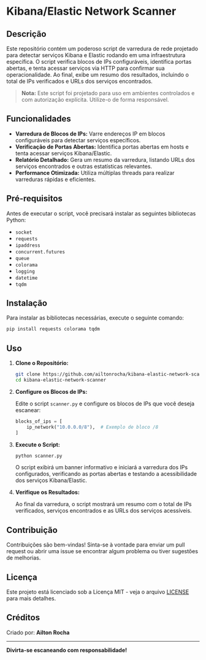 # Kibana/Elastic Network Scanner

## Descrição

Este repositório contém um poderoso script de varredura de rede projetado para detectar serviços Kibana e Elastic rodando em uma infraestrutura específica. O script verifica blocos de IPs configuráveis, identifica portas abertas, e tenta acessar serviços via HTTP para confirmar sua operacionalidade. Ao final, exibe um resumo dos resultados, incluindo o total de IPs verificados e URLs dos serviços encontrados.

> **Nota:** Este script foi projetado para uso em ambientes controlados e com autorização explícita. Utilize-o de forma responsável.

## Funcionalidades

- **Varredura de Blocos de IPs:** Varre endereços IP em blocos configuráveis para detectar serviços específicos.
- **Verificação de Portas Abertas:** Identifica portas abertas em hosts e tenta acessar serviços Kibana/Elastic.
- **Relatório Detalhado:** Gera um resumo da varredura, listando URLs dos serviços encontrados e outras estatísticas relevantes.
- **Performance Otimizada:** Utiliza múltiplas threads para realizar varreduras rápidas e eficientes.

## Pré-requisitos

Antes de executar o script, você precisará instalar as seguintes bibliotecas Python:

- `socket`
- `requests`
- `ipaddress`
- `concurrent.futures`
- `queue`
- `colorama`
- `logging`
- `datetime`
- `tqdm`

## Instalação

Para instalar as bibliotecas necessárias, execute o seguinte comando:

```bash
pip install requests colorama tqdm
```

## Uso

1. **Clone o Repositório:**

   ```bash
   git clone https://github.com/ailtonrocha/kibana-elastic-network-scanner.git
   cd kibana-elastic-network-scanner
   ```

2. **Configure os Blocos de IPs:**

   Edite o script `scanner.py` e configure os blocos de IPs que você deseja escanear:

   ```python
   blocks_of_ips = [
       ip_network("10.0.0.0/8"),  # Exemplo de bloco /8
   ]
   ```

3. **Execute o Script:**

   ```bash
   python scanner.py
   ```

   O script exibirá um banner informativo e iniciará a varredura dos IPs configurados, verificando as portas abertas e testando a acessibilidade dos serviços Kibana/Elastic.

4. **Verifique os Resultados:**

   Ao final da varredura, o script mostrará um resumo com o total de IPs verificados, serviços encontrados e as URLs dos serviços acessíveis.

## Contribuição

Contribuições são bem-vindas! Sinta-se à vontade para enviar um pull request ou abrir uma issue se encontrar algum problema ou tiver sugestões de melhorias.

## Licença

Este projeto está licenciado sob a Licença MIT - veja o arquivo [LICENSE](LICENSE) para mais detalhes.

## Créditos

Criado por: **Ailton Rocha**

---

**Divirta-se escaneando com responsabilidade!**
